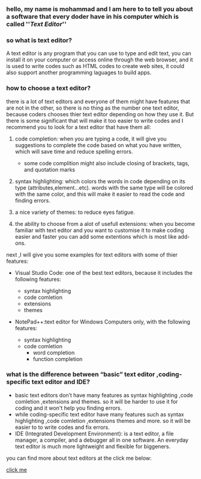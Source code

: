 ### hello, my name is mohammad and I am here to to tell you about a software that every doder have in his computer which is called ''*Text Editor*''
### so what is text editor?
A text editor is any program that you can use to type and edit text, you can install it on your computer or access online through the web browser, and it is used to write codes such as HTML codes to create web sites, it could also support another programming laguages to build apps.

### how to choose a text editor?
there is a lot of text editors and everyone of them might have features that are not in the other, so there is no thing as the number one text editor, because coders chooses thier text editor depending on how they use it.
But there is some significant that will make it too easier to write codes and I recommend you to look for a text editor that have them all:

1. code completion: when you are typing a code, it will give you suggestions to complete the code based on what you have written, which will save time and reduce spelling errors.
    * some code complition might also include closing of brackets, tags, and quotation marks

2. syntax highlighting: which colors the words in code depending on its type (attributes,element...etc). words with the same type will be colored with the same color, and this will make it easier to read the code and finding errors.

3. a nice variety of themes: to reduce eyes fatigue.

4. the ability to choose from a alot of usefull extensions: when you become familiar with text editor and you want to customise it to make coding easier and faster you can add some extentions which is most like add-ons.

next ,I will give you some examples for text editors with some of thier features:
* Visual Studio Code: one of the best text editors, because it includes the following features:
   * syntax highlighting
   * code comletion
   * extensions
   * themes

* NotePad++:text editor for Windows Computers only, with the following features:
   * syntax highlighting
   * code comletion
       * word completion
       * function completion

### what is the difference between “basic” text editor ,coding-specific text editor and IDE?
- basic text editors don’t have many features as syntax highlighting ,code comletion ,extensions and themes.
so it will be harder to use it for coding and it won't help you finding errors.
- while coding-specific text editor have many features such as syntax highlighting ,code comletion ,extensions themes and more.
so it will be easier to to write codes and fix errors.
- IDE (Integrated Development Environment): is a text editor, a file manager, a compiler, and a debugger all in one software.
An everyday text editor is much more lightweight and flexible for biggeners.

you can find more about text editors at the click me below:

[click me](https://en.wikipedia.org/wiki/Text_editor)
